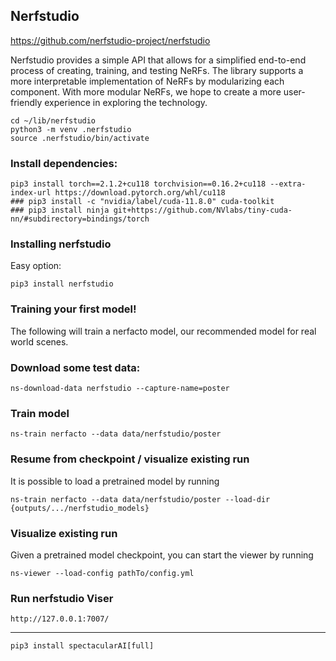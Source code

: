 
## Nerfstudio

https://github.com/nerfstudio-project/nerfstudio

Nerfstudio provides a simple API that allows for a simplified end-to-end process of creating, training, and testing NeRFs. The library supports a more interpretable implementation of NeRFs by modularizing each component. With more modular NeRFs, we hope to create a more user-friendly experience in exploring the technology.

```
cd ~/lib/nerfstudio
python3 -m venv .nerfstudio
source .nerfstudio/bin/activate
```

### Install dependencies:
```
pip3 install torch==2.1.2+cu118 torchvision==0.16.2+cu118 --extra-index-url https://download.pytorch.org/whl/cu118
### pip3 install -c "nvidia/label/cuda-11.8.0" cuda-toolkit
### pip3 install ninja git+https://github.com/NVlabs/tiny-cuda-nn/#subdirectory=bindings/torch
```

### Installing nerfstudio

Easy option:
```
pip3 install nerfstudio
```

### Training your first model!

The following will train a nerfacto model, our recommended model for real world scenes.

### Download some test data:
```
ns-download-data nerfstudio --capture-name=poster
```
### Train model
```
ns-train nerfacto --data data/nerfstudio/poster
```

### Resume from checkpoint / visualize existing run

It is possible to load a pretrained model by running

```
ns-train nerfacto --data data/nerfstudio/poster --load-dir {outputs/.../nerfstudio_models}
```

### Visualize existing run
Given a pretrained model checkpoint, you can start the viewer by running

```
ns-viewer --load-config pathTo/config.yml
```

### Run nerfstudio Viser
```
http://127.0.0.1:7007/
```
________
```
pip3 install spectacularAI[full]
```



